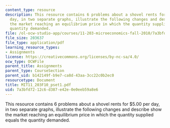 ```yaml
---
content_type: resource
description: This resource contains 6 problems about a shovel rents for $5.00 per
  day, in two separate graphs, illustrate the following changes and describe show
  the market reaching an equilibrium price in which the quantity supplied equals the
  quantity demanded.
file: /ol-ocw-studio-app/courses/11-203-microeconomics-fall-2010/7a3bfd7212c6d387e42e0e0eeb59a8e6_MIT11_203F10_pset1.pdf
file_size: 203637
file_type: application/pdf
learning_resource_types:
- Assignments
license: https://creativecommons.org/licenses/by-nc-sa/4.0/
ocw_type: OCWFile
parent_title: Assignments
parent_type: CourseSection
parent_uid: b142149f-b9e7-ca8d-43aa-3cc22c0b2ec0
resourcetype: Document
title: MIT11_203F10_pset1.pdf
uid: 7a3bfd72-12c6-d387-e42e-0e0eeb59a8e6
---
```

This resource contains 6 problems about a shovel rents for $5.00 per day, in two separate graphs, illustrate the following changes and describe show the market reaching an equilibrium price in which the quantity supplied equals the quantity demanded.